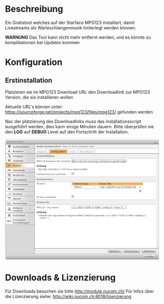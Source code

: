 <!-- TITLE: MOH Livestream Helper -->
# Beschreibung
Ein Gratistool welches auf der Starface MPG123 installiert, damit Livestreams als Warteschlangenmusik hinterlegt werden können.

**WARNUNG**
Das Tool kann nicht mehr entfernt werden, und es könnte zu komplikationen bei Updates kommen
# Konfiguration
## Erstinstallation
Platzieren sie im MPG123 Download URL den Downloadlink zur MPG123 Version, die sie installieren wollen

Aktuelle URL's können unter: https://sourceforge.net/projects/mpg123/files/mpg123/ gefunden werden

Nac der platzierung des Downloadlinks muss das installationsscript ausgeführt werden, dies kann einige Minuten dauern. Bitte überprüfen sie den **LOG** auf **DEBUG** Level auf den Fortschritt der Installation.

![1](/uploads/moh-livestream-helper/1.jpg "1")
# Downloads & Lizenzierung
Für Downloads besuchen sie bitte http://module.nucom.ch/
Für Infos über die Lizenzierung siehe: http://wiki.nucom.ch:8018/lizenzierung
